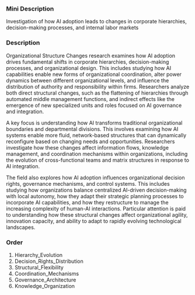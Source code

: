 ### Mini Description

Investigation of how AI adoption leads to changes in corporate hierarchies, decision-making processes, and internal labor markets

### Description

Organizational Structure Changes research examines how AI adoption drives fundamental shifts in corporate hierarchies, decision-making processes, and organizational design. This includes studying how AI capabilities enable new forms of organizational coordination, alter power dynamics between different organizational levels, and influence the distribution of authority and responsibility within firms. Researchers analyze both direct structural changes, such as the flattening of hierarchies through automated middle management functions, and indirect effects like the emergence of new specialized units and roles focused on AI governance and integration.

A key focus is understanding how AI transforms traditional organizational boundaries and departmental divisions. This involves examining how AI systems enable more fluid, network-based structures that can dynamically reconfigure based on changing needs and opportunities. Researchers investigate how these changes affect information flows, knowledge management, and coordination mechanisms within organizations, including the evolution of cross-functional teams and matrix structures in response to AI integration.

The field also explores how AI adoption influences organizational decision rights, governance mechanisms, and control systems. This includes studying how organizations balance centralized AI-driven decision-making with local autonomy, how they adapt their strategic planning processes to incorporate AI capabilities, and how they restructure to manage the increasing complexity of human-AI interactions. Particular attention is paid to understanding how these structural changes affect organizational agility, innovation capacity, and ability to adapt to rapidly evolving technological landscapes.

### Order

1. Hierarchy_Evolution
2. Decision_Rights_Distribution
3. Structural_Flexibility
4. Coordination_Mechanisms
5. Governance_Architecture
6. Knowledge_Organization
